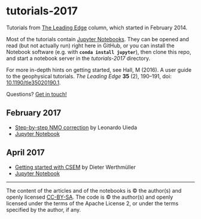 # tutorials-2017

Tutorials from [The Leading Edge](http://library.seg.org/journal/leedff) column, which started in February 2014.

Most of the tutorials contain [Jupyter Notebooks](https://jupyter.org/). They can be opened and read (but not actually run) right here in GitHub, or you can install the Notebook software (e.g. with **`conda install jupyter`**), then clone this repo, and start a notebook server in the *tutorials-2017* directory.

For more in-depth hints on getting started, see Hall, M (2016). A user guide to the geophysical tutorials. _The Leading Edge_ **35** (2), 190–191, doi: [10.1190/tle35020190.1](http://library.seg.org/doi/abs/10.1190/tle35020190.1).

Questions? [Get in touch!](mailto:matt@agilegeoscience.com) 

## February 2017
- [Step-by-step NMO correction](http://library.seg.org/doi/abs/10.1190/tle36020179.1) by Leonardo Uieda
- [Jupyter Notebook](https://github.com/seg/tutorials-2017/blob/master/1702_Step_by_step_NMO/step-by-step-nmo.ipynb)

## April 2017
- [Getting started with CSEM](http://library.seg.org/doi/abs/10.1190/tle36040352.1) by Dieter Werthmüller
- [Jupyter Notebook](https://github.com/seg/tutorials-2017/blob/master/1704_Getting_started_with_CSEM/Notebook.ipynb)

<hr />

The content of the articles and of the notebooks is © the author(s) and openly licensed [CC-BY-SA](https://creativecommons.org/licenses/by-sa/3.0/). The code is © the author(s) and openly licensed under the terms of the Apache License 2, or under the terms specified by the author, if any.
